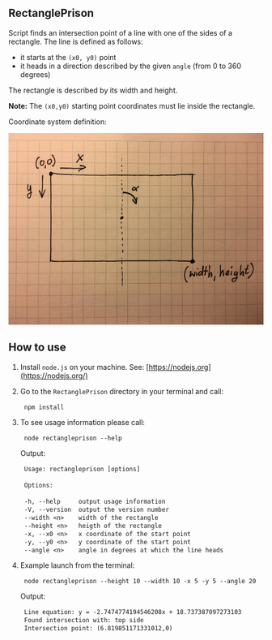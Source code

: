 ## RectanglePrison

Script finds an intersection point of a line with one of the sides of a rectangle. The line is defined as follows:

- it starts at the `(x0, y0)` point
- it heads in a direction described by the given `angle` (from 0 to 360 degrees)

The rectangle is described by its width and height.

**Note:** The `(x0,y0)` starting point coordinates must lie inside the rectangle.

Coordinate system definition:
<p align="center"><img src="coordinate_system.jpg" width="600" /></p>

## How to use

1. Install `node.js` on your machine. See: [https://nodejs.org](https://nodejs.org/)

2. Go to the `RectanglePrison` directory in your terminal and call:
	
		npm install
		
3. To see usage information please call:

		node rectangleprison --help

	Output:

		Usage: rectangleprison [options]
		
		Options:
	
		-h, --help     output usage information
	    -V, --version  output the version number
	    --width <n>    width of the rectangle
	    --height <n>   heigth of the rectangle
	    -x, --x0 <n>   x coordinate of the start point
	    -y, --y0 <n>   y coordinate of the start point
	    --angle <n>    angle in degrees at which the line heads
    
4. Example launch from the terminal:
	
		node rectangleprison --height 10 --width 10 -x 5 -y 5 --angle 20
	
	Output:
	
		Line equation: y = -2.7474774194546208x + 18.737387097273103
		Found intersection with: top side
		Intersection point: (6.819851171331012,0)
